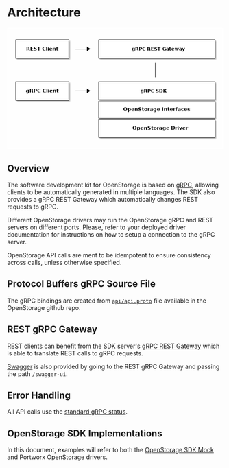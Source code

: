 # Architecture

![arch.png](images/arch.png)

## Overview
The software development kit for OpenStorage is based on [gRPC](https://grpc.io/),
allowing clients to be automatically generated in multiple languages. The SDK
also provides a gRPC REST Gateway which automatically changes REST requests
to gRPC.

Different OpenStorage drivers may run the OpenStorage gRPC and REST servers on
different ports. Please, refer to your deployed driver documentation for
instructions on how to setup a connection to the gRPC server.

OpenStorage API calls are ment to be idempotent to ensure consistency across calls, unless
otherwise specified.

## Protocol Buffers gRPC Source File
The gRPC bindings are created from [`api/api.proto`](https://github.com/libopenstorage/openstorage/blob/master/api/api.proto) file
available in the OpenStorage github repo.

## REST gRPC Gateway
REST clients can benefit from the SDK server's [gRPC REST Gateway](https://github.com/grpc-ecosystem/grpc-gateway)
which is able to translate REST calls to gRPC requests.

[Swagger](https://swagger.io/) is also provided by going to the REST gRPC Gateway
and passing the path `/swagger-ui`.

## Error Handling
All API calls use the [standard gRPC status](https://github.com/grpc/grpc/blob/master/src/proto/grpc/status/status.proto).

## OpenStorage SDK Implementations
In this document, examples will refer to both the [OpenStorage SDK Mock](tutorial.html)
and Portworx OpenStorage drivers.

